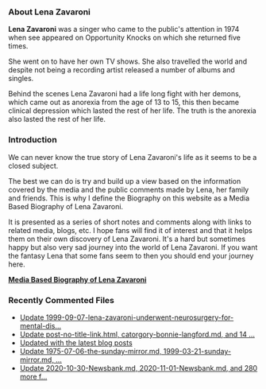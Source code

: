 ### About Lena Zavaroni

<p><strong>Lena Zavaroni</strong> was a singer who came to the public's attention in 1974 when see appeared on Opportunity Knocks on which she returned five times.</p>

<p>She went on to have her own TV shows. She also travelled the world and despite not being a recording artist released a number of albums and singles.</p>

<p>Behind the scenes Lena Zavaroni had a life long fight with her demons, which came out as anorexia from the age of 13 to 15, this then became clinical depression which lasted the rest of her life. The truth is the anorexia also lasted the rest of her life.</p>

### Introduction

<p>We can never know the true story of Lena Zavaroni's life as it seems to be a closed subject.</p>

<p>The best we can do is try and build up a view based on the information covered by the media and the public comments made by Lena, her family and friends. This is why I define the Biography on this website as a Media Based Biography of Lena Zavaroni.</p>

<p>It is presented as a series of short notes and comments along with links to related media, blogs, etc. I hope fans will find it of interest and that it helps them on their own discovery of Lena Zavaroni. It's a hard but sometimes happy but also very sad journey into the world of Lena Zavaroni. If you want the fantasy Lena that some fans seem to then you should end your journey here.</p>

<a href="https://fanzoflenazavaroni.github.io/biography/lena-zavaroni/"><strong>Media Based Biography of Lena Zavaroni</strong></a>

### Recently Commented Files

<!-- BLOG-POST-LIST:START -->
- [Update 1999-09-07-lena-zavaroni-underwent-neurosurgery-for-mental-dis…](https://github.com/FanzOfLenaZavaroni/fanzoflenazavaroni.github.io/commit/893abc4dd8354349580a2c55e0989e647e1f4cbc)
- [Update post-no-title-link.html, catorgory-bonnie-langford.md, and 14 …](https://github.com/FanzOfLenaZavaroni/fanzoflenazavaroni.github.io/commit/257fe8882f4f12a35ed64f07a4e37232c6574d66)
- [Updated with the latest blog posts](https://github.com/FanzOfLenaZavaroni/fanzoflenazavaroni.github.io/commit/539ee82136306adba1dfd20844062b502f317a1e)
- [Update 1975-07-06-the-sunday-mirror.md, 1999-03-21-sunday-mirror.md, …](https://github.com/FanzOfLenaZavaroni/fanzoflenazavaroni.github.io/commit/7c78c6b1ee943fa5d96b061580dd015eae9e9c18)
- [Update 2020-10-30-Newsbank.md, 2020-11-01-Newsbank.md, and 280 more f…](https://github.com/FanzOfLenaZavaroni/fanzoflenazavaroni.github.io/commit/11ff1ad1c7682d3d73f9fbdc99fdfb09d734fd61)
<!-- BLOG-POST-LIST:END -->
